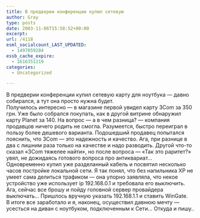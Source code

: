 ```yaml
---
title: В предверии конференции купил сетевую
author: Gray
type: posts
date: 2003-11-06T15:58:52+00:00
excerpt:
url: /4118
esml_socialcount_LAST_UPDATED:
  - 1497059284
essb_cache_expire:
  - 1616351219
categories:
  - Uncategorized

---
```








В предверии конференции купил сетевую карту для ноутбука &#8212; давно собирался, а тут она просто нужна будет.  
Получилось интересно &#8212; в магазине первой увидел карту 3Com за 350 грн. Уже было собрался покупать, как в другой витрине обнаружил карту Planet за 140. На вопрос &#8212; а в чем разница? &#8212; компания продавцов ничего родить не смогла. Разумеется, быстро переиграл в пользу более дешевого варианта. Подошедший продавец попытался пояснить, что 3Com &#8212; это надежность и качество. Ага, при разнице в два с лишним раза только на качестве и надо разводить. Другой что-то сказал &#171;3Com тяжелее найти&#187;, но после вопроса &#8212; &#171;Так это раритет?&#187; увял, не дожидаясь готового вопроса про антиквариат&#8230;  
Одновременно купил уже разделанный кабель и посвятил несколько часов постройке локальной сети. Я так понял, что без напильника XP не умеет сама делиться трафиком &#8212; она упорно заявляла, что некое устройство уже использует ip 192.168.0.1 и требовала его выключить. Ага, сейчас все брошу и пойду головной сервер провайдера выключать&#8230; Пришлось вручную указать 192.168.1.1 и ставить WinGate.  
В итоге все заработало и я, наконец, осуществил давнюю мечту &#8212; усесться на диван с ноутбуком, подключенным к Сети&#8230; Откуда и пишу..